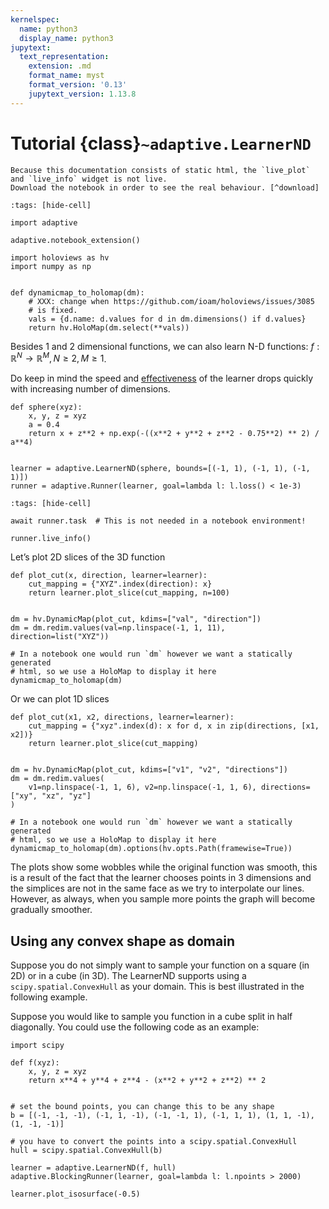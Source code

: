```yaml
---
kernelspec:
  name: python3
  display_name: python3
jupytext:
  text_representation:
    extension: .md
    format_name: myst
    format_version: '0.13'
    jupytext_version: 1.13.8
---
```

# Tutorial {class}`~adaptive.LearnerND`

```{note}
Because this documentation consists of static html, the `live_plot` and `live_info` widget is not live.
Download the notebook in order to see the real behaviour. [^download]
```

[^download]: This notebook can be downloaded as **{nb-download}`tutorial.LearnerND.ipynb`** and {download}`tutorial.LearnerND.md`.

```{code-cell} ipython3
:tags: [hide-cell]

import adaptive

adaptive.notebook_extension()

import holoviews as hv
import numpy as np


def dynamicmap_to_holomap(dm):
    # XXX: change when https://github.com/ioam/holoviews/issues/3085
    # is fixed.
    vals = {d.name: d.values for d in dm.dimensions() if d.values}
    return hv.HoloMap(dm.select(**vals))
```

Besides 1 and 2 dimensional functions, we can also learn N-D functions: $f: ℝ^N → ℝ^M, N \ge 2, M \ge 1$.

Do keep in mind the speed and [effectiveness](https://en.wikipedia.org/wiki/Curse_of_dimensionality) of the learner drops quickly with increasing number of dimensions.

```{code-cell} ipython3
def sphere(xyz):
    x, y, z = xyz
    a = 0.4
    return x + z**2 + np.exp(-((x**2 + y**2 + z**2 - 0.75**2) ** 2) / a**4)


learner = adaptive.LearnerND(sphere, bounds=[(-1, 1), (-1, 1), (-1, 1)])
runner = adaptive.Runner(learner, goal=lambda l: l.loss() < 1e-3)
```

```{code-cell} ipython3
:tags: [hide-cell]

await runner.task  # This is not needed in a notebook environment!
```

```{code-cell} ipython3
runner.live_info()
```

Let’s plot 2D slices of the 3D function

```{code-cell} ipython3
def plot_cut(x, direction, learner=learner):
    cut_mapping = {"XYZ".index(direction): x}
    return learner.plot_slice(cut_mapping, n=100)


dm = hv.DynamicMap(plot_cut, kdims=["val", "direction"])
dm = dm.redim.values(val=np.linspace(-1, 1, 11), direction=list("XYZ"))

# In a notebook one would run `dm` however we want a statically generated
# html, so we use a HoloMap to display it here
dynamicmap_to_holomap(dm)
```

Or we can plot 1D slices

```{code-cell} ipython3
def plot_cut(x1, x2, directions, learner=learner):
    cut_mapping = {"xyz".index(d): x for d, x in zip(directions, [x1, x2])}
    return learner.plot_slice(cut_mapping)


dm = hv.DynamicMap(plot_cut, kdims=["v1", "v2", "directions"])
dm = dm.redim.values(
    v1=np.linspace(-1, 1, 6), v2=np.linspace(-1, 1, 6), directions=["xy", "xz", "yz"]
)

# In a notebook one would run `dm` however we want a statically generated
# html, so we use a HoloMap to display it here
dynamicmap_to_holomap(dm).options(hv.opts.Path(framewise=True))
```

The plots show some wobbles while the original function was smooth, this is a result of the fact that the learner chooses points in 3 dimensions and the simplices are not in the same face as we try to interpolate our lines.
However, as always, when you sample more points the graph will become gradually smoother.

## Using any convex shape as domain

Suppose you do not simply want to sample your function on a square (in 2D) or in a cube (in 3D). The LearnerND supports using a `scipy.spatial.ConvexHull` as your domain.
This is best illustrated in the following example.

Suppose you would like to sample you function in a cube split in half diagonally.
You could use the following code as an example:

```{code-cell} ipython3
import scipy

def f(xyz):
    x, y, z = xyz
    return x**4 + y**4 + z**4 - (x**2 + y**2 + z**2) ** 2


# set the bound points, you can change this to be any shape
b = [(-1, -1, -1), (-1, 1, -1), (-1, -1, 1), (-1, 1, 1), (1, 1, -1), (1, -1, -1)]

# you have to convert the points into a scipy.spatial.ConvexHull
hull = scipy.spatial.ConvexHull(b)

learner = adaptive.LearnerND(f, hull)
adaptive.BlockingRunner(learner, goal=lambda l: l.npoints > 2000)

learner.plot_isosurface(-0.5)
```
